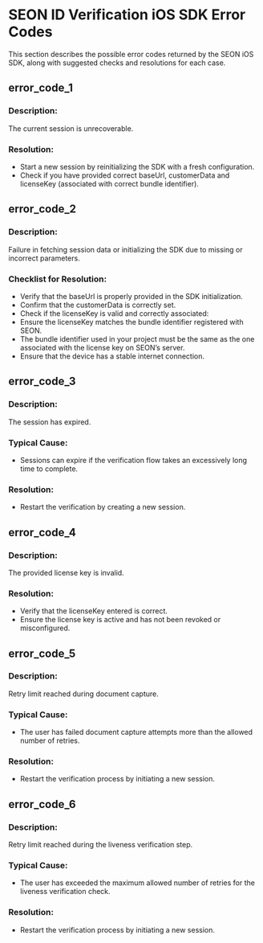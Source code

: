 # SEON ID Verification iOS SDK Error Codes

This section describes the possible error codes returned by the SEON iOS SDK, along with suggested checks and resolutions for each case.

## error_code_1

### Description:

The current session is unrecoverable.

### Resolution:

-   Start a new session by reinitializing the SDK with a fresh configuration.
-   Check if you have provided correct baseUrl, customerData and licenseKey (associated with correct bundle identifier).


## error_code_2

### Description:

Failure in fetching session data or initializing the SDK due to missing or incorrect parameters.

### Checklist for Resolution:

-   Verify that the baseUrl is properly provided in the SDK initialization.
-   Confirm that the customerData is correctly set.
-   Check if the licenseKey is valid and correctly associated:
-   Ensure the licenseKey matches the bundle identifier registered with SEON.
-   The bundle identifier used in your project must be the same as the one associated with the license key on SEON’s server.
-   Ensure that the device has a stable internet connection.


## error_code_3

### Description:

The session has expired.

### Typical Cause:

-   Sessions can expire if the verification flow takes an excessively long time to complete.

### Resolution:

-   Restart the verification by creating a new session.


## error_code_4

### Description:

The provided license key is invalid.

### Resolution:

-   Verify that the licenseKey entered is correct.
-   Ensure the license key is active and has not been revoked or misconfigured.


## error_code_5

### Description:

Retry limit reached during document capture.

### Typical Cause:

-   The user has failed document capture attempts more than the allowed number of retries.

### Resolution:

-   Restart the verification process by initiating a new session.


## error_code_6

### Description:

Retry limit reached during the liveness verification step.

### Typical Cause:

-   The user has exceeded the maximum allowed number of retries for the liveness verification check.

### Resolution:
-   Restart the verification process by initiating a new session.
